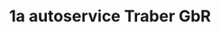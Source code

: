 ---
title: "1a autoservice Traber GbR"
url: /neuhof/1a-autoservice-traber-gbr/
shop: Autowerkstatt
---
